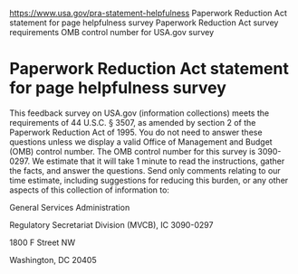 

https://www.usa.gov/pra-statement-helpfulness
Paperwork Reduction Act statement for page helpfulness survey
Paperwork Reduction Act survey requirements
OMB control number for USA.gov survey

Paperwork Reduction Act statement for page helpfulness survey
=============================================================

This feedback survey on USA.gov (information collections) meets the requirements of 44 U.S.C. § 3507, as amended by section 2 of the Paperwork Reduction Act of 1995. You do not need to answer these questions unless we display a valid Office of Management and Budget (OMB) control number. The OMB control number for this survey is 3090-0297. We estimate that it will take 1 minute to read the instructions, gather the facts, and answer the questions. Send only comments relating to our time estimate, including suggestions for reducing this burden, or any other aspects of this collection of information to:

General Services Administration
  
Regulatory Secretariat Division (MVCB), IC 3090-0297
  
1800 F Street NW
  
Washington, DC 20405
